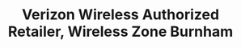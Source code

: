 ---
title: "Verizon Wireless Authorized Retailer, Wireless Zone Burnham"
url: /burnham/verizon-wireless-authorized-retailer-wireless-zone-burnham/
shop: Handy
---